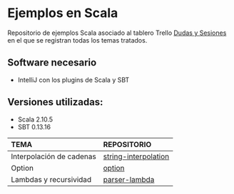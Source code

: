 # Ejemplos en Scala

Repositorio de ejemplos Scala asociado al tablero Trello [Dudas y Sesiones](https://trello.com/b/TB6jClUd/dudas-y-sesiones) en el que se registran todas los temas tratados.

## Software necesario
+ IntelliJ con los plugins de Scala y SBT

## Versiones utilizadas:
+ Scala 2.10.5
+ SBT 0.13.16

| TEMA | REPOSITORIO |
|:-----|:------------|
| Interpolación de cadenas | [string-interpolation](./string-interpolation)|
| Option | [option](./option) |
| Lambdas y recursividad | [parser-lambda](./parser-lambda) |
